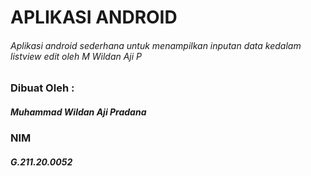 # APLIKASI ANDROID
###### Aplikasi android sederhana untuk menampilkan inputan data kedalam listview edit oleh M Wildan Aji P

### Dibuat Oleh :
##### Muhammad Wildan Aji Pradana
### NIM
##### G.211.20.0052